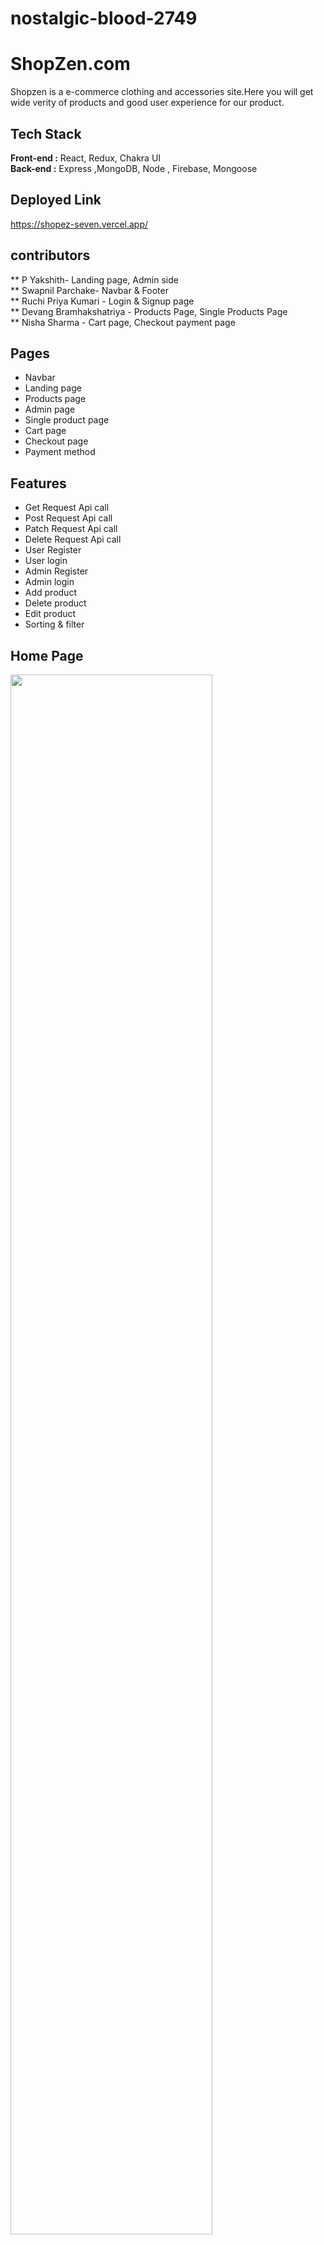 # nostalgic-blood-2749

# ShopZen.com

Shopzen is a e-commerce clothing and accessories site.Here you will get wide verity of products and good user experience for our product.

## Tech Stack

**Front-end :** React, Redux, Chakra UI <br>
**Back-end :** Express ,MongoDB, Node , Firebase, Mongoose

## Deployed Link

 https://shopez-seven.vercel.app/
 
 ## contributors
 
 ** P Yakshith- Landing page, Admin side <br>
 ** Swapnil Parchake- Navbar & Footer  <br>
 ** Ruchi Priya Kumari - Login & Signup page <br>
 ** Devang Bramhakshatriya - Products Page, Single Products Page <br>
 ** Nisha Sharma - Cart page, Checkout payment page <br>
 
 
 ## Pages

- Navbar
- Landing page
- Products page
- Admin page
- Single product page
- Cart page
- Checkout page
- Payment method

## Features
- Get Request Api call
- Post Request Api call
- Patch Request Api call
- Delete Request Api call
- User Register
- User login 
- Admin Register
- Admin login 
- Add product
- Delete product
- Edit product
- Sorting & filter

## Home Page
<img width="80%" src="https://user-images.githubusercontent.com/112969807/229422160-0533cd57-b994-41ac-b957-d6afd565c465.png"> <br> <br>

## Sign Up
<img width="80%" src="https://user-images.githubusercontent.com/112969807/229422889-2052c467-5c66-44dc-b1a2-d87548647984.png"> <br> <br>

## Products Page
<img width="80%" src="https://user-images.githubusercontent.com/112969807/229423134-159fb9ff-2bf8-40b6-90e9-1adb427076d7.png"> <br> <br>

## Single Products Page
<img width="80%" src="https://user-images.githubusercontent.com/112969807/229423309-fa6f1075-317e-4dfb-bcb2-bf6f9a8ba342.png"> <br> <br>


## Cart Page
<img width="80%" src="https://user-images.githubusercontent.com/112969807/229423449-415cc01e-134b-4270-9af5-7ce63c5687fc.png"> <br> <br>

## Checkout Page
<img width="80%" src="https://user-images.githubusercontent.com/112969807/229423536-4a0d4236-7690-445e-b776-61047e384d25.png"> <br> <br>

## Payment Page
<img width="80%" src="https://user-images.githubusercontent.com/112969807/229423642-15ac088b-d427-48c0-8221-0db9d762700d.png"> <br> <br>

## Admin Page
<img width="80%" src="https://user-images.githubusercontent.com/112969807/229424673-4da073ef-9742-4fff-84f2-0cd4a5b38aa1.png"> <br> <br>








